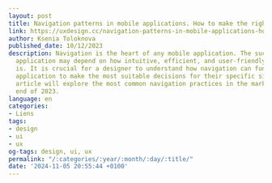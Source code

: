 ```yaml
---
layout: post
title: Navigation patterns in mobile applications. How to make the right choice?
link: https://uxdesign.cc/navigation-patterns-in-mobile-applications-how-to-make-the-right-choice-fa3c228e5097
author: Ksenia Toloknova
published_date: 10/12/2023
description: Navigation is the heart of any mobile application. The success of an
  application may depend on how intuitive, efficient, and user-friendly its navigation
  is. It is crucial for a designer to understand how navigation can function in every
  application to make the most suitable decisions for their specific situation. This
  article will explore the most common navigation practices in the market as of the
  end of 2023.
language: en
categories:
- Liens
tags:
- design
- ui
- ux
og-tags: design, ui, ux
permalink: "/:categories/:year/:month/:day/:title/"
date: '2024-11-05 20:55:44 +0100'
---
```

